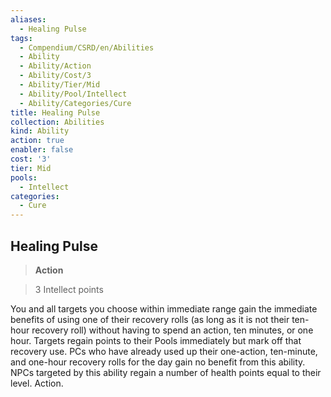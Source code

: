 ```yaml
---
aliases:
  - Healing Pulse
tags:
  - Compendium/CSRD/en/Abilities
  - Ability
  - Ability/Action
  - Ability/Cost/3
  - Ability/Tier/Mid
  - Ability/Pool/Intellect
  - Ability/Categories/Cure
title: Healing Pulse
collection: Abilities
kind: Ability
action: true
enabler: false
cost: '3'
tier: Mid
pools:
  - Intellect
categories:
  - Cure
---
```

## Healing Pulse    
>**Action**    
>3 Intellect points  
    
You and all targets you choose within immediate range gain the immediate benefits of using one of their recovery rolls (as long as it is not their ten-hour recovery roll) without having to spend an action, ten minutes, or one hour. Targets regain points to their Pools immediately but mark off that recovery use. PCs who have already used up their one-action, ten-minute, and one-hour recovery rolls for the day gain no benefit from this ability. NPCs targeted by this ability regain a number of health points equal to their level. Action.